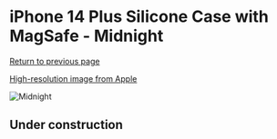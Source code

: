 # iPhone 14 Plus Silicone Case with MagSafe - Midnight

[Return to previous page](/iphone_14)

[High-resolution image from Apple](https://store.storeimages.cdn-apple.com/8756/as-images.apple.com/is/MPT33?wid=4500&hei=4500&fmt=png)

<div style="width: 512px"><img src="/almost_uncompressed/MPT33.webp" alt="Midnight"></div>

## Under construction
